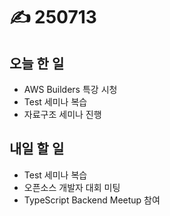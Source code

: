 # ✍️ 250713

## 오늘 한 일

* AWS Builders 특강 시청
* Test 세미나 복습
* 자료구조 세미나 진행



## 내일 할 일

* Test 세미나 복습
* 오픈소스 개발자 대회 미팅
* TypeScript Backend Meetup 참여
